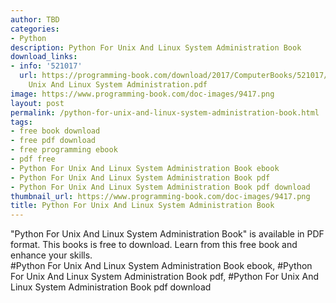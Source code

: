 ```yaml
---
author: TBD
categories:
- Python
description: Python For Unix And Linux System Administration Book
download_links:
- info: '521017'
  url: https://programming-book.com/download/2017/ComputerBooks/521017/Python For
    Unix And Linux System Administration.pdf
image: https://www.programming-book.com/doc-images/9417.png
layout: post
permalink: /python-for-unix-and-linux-system-administration-book.html
tags:
- free book download
- free pdf download
- free programming ebook
- pdf free
- Python For Unix And Linux System Administration Book ebook
- Python For Unix And Linux System Administration Book pdf
- Python For Unix And Linux System Administration Book pdf download
thumbnail_url: https://www.programming-book.com/doc-images/9417.png
title: Python For Unix And Linux System Administration Book
---
```


 
<div class="item-desc text-justify">
  "Python For Unix And Linux System Administration Book" is available in PDF format. This books is free to download. Learn from this free book and enhance your skills.
  <br>
  #Python For Unix And Linux System Administration Book ebook, #Python For Unix And Linux System Administration Book pdf, #Python For Unix And Linux System Administration Book pdf download
</div>